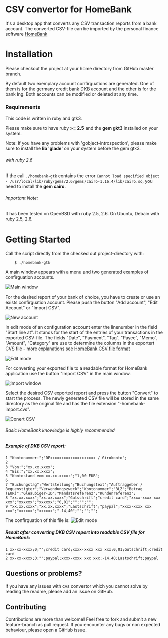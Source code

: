CSV convertor for HomeBank
=======================================
It's a desktop app that converts any CSV transaction reports from a bank account. The converted CSV-file 
can be imported by the personal finance software [HomeBank](http://homebank.free.fr/en/index.php)

# Installation
Please checkout the project at your home directory from GitHub master branch.


By default two exemplary account confirguations are generated. One of them is for
the germany credit bank DKB account and the other is for the bank Ing. 
Both accounts can be modified or deleted at any time.

### Requirements
This code is written in ruby and gtk3.

Please make sure to have ruby **>= 2.5** and the **gem gkt3** installed on your system.

Note: If you have any problems with 'gobject-introspection', please make sure to 
install the **lib 'glade'** on your system before the gem gtk3.

###### with ruby 2.6
If the call `./homebank-gtk` contains the error `Cannot load specified object - /usr/local/lib/ruby/gems/2.6/gems/cairo-1.16.4/lib/cairo.so`,
you need to install the **gem cairo**. 


###### Important Note:
It has been tested on OpenBSD with ruby 2.5, 2.6. On Ubuntu, Debain with ruby 2.5, 2.6.

# Getting Started
Call the script directly from the checked out project-directory with:

```
    $ ./homebank-gtk
```

A main window appears with a menu and two generated examples of confirguation accounts.

![Main window](/docu/main_window.png)

For the desired report of your bank of choice, you have to create or use an exists 
confirguation account. Please push the button "Add account", "Edit Account" or "Import CSV".

![New account](/docu/add_account.png)

In edit mode of an configuration account enter the linenumber in the field "Start line at". It stands
for the start of the entries of your transactions in the exported CSV-file.
The fields "Date", "Payment", "Tag", "Payee", "Memo", "Amount", "Category" are use
to determine the columns in the exportert CVS file - more explanations see [HomeBank CSV file format](http://homebank.free.fr/help/misc-csvformat.html)

![Edit mode](/docu/edit_mode.png)

For converting your exported file to a readable format for HomeBank application use the button "Import CSV"
in the main window.

![Import window](/docu/import_csv.png)

Select the desired CSV exported report and press the button "Convert" to start the process. 
The newly generated CSV file will be stored in the same directory as the original file and has the file 
extension "<account-name>-homebank-import.cvs".

![Conert CSV](/docu/convert_csv.png)

###### Basic HomeBank knowledge is highly recommended


##### Example of DKB CSV report:

```
1 "Kontonummer:";"DExxxxxxxxxxxxxxxxxxxx / Girokonto";
2 
3 "Von:";"xx.xx.xxxx";
4 "Bis:";"xx.xx.xxxx";
5 "Kontostand vom xx.xx.xxxx:";"1,00 EUR";
6 
7 "Buchungstag";"Wertstellung";"Buchungstext";"Auftraggeber / Beguenstigter";"Verwendungszweck";"Kontonummer";"BLZ";"Betrag (EUR)";"Gleaubiger-ID";"Mandatsreferenz";"Kundenreferenz";
8 "xx.xx.xxxx";"xx.xx.xxxx";"Gutschrift";"credit card";"xxxx-xxxx xxx xxx";"xxxxxx";"xxxxxx";"0,01";"";"";"";
9 "xx.xx.xxxx";"xx.xx.xxxx";"Lastschrift";"paypal";"xxxx-xxxx xxx xxx";"xxxxxx";"xxxxxx";"-14,40";"";"";"";
```

The confirguation of this file is:
![Edit mode](/docu/edit_mode.png)

##### Result after converting DKB CSV report into readable CSV file for HomeBank:

```
1 xx-xx-xxxx;0;"";credit card;xxxx-xxxx xxx xxx;0,01;Gutschrift;credit card
2 xx-xx-xxxx;0;"";paypal;xxxx-xxxx xxx xxx;-14,40;Lastschrift;paypal
```


## Questions or problems?

If you have any issues with cvs convertor which you cannot solve by reading the readme, please add an issue on GitHub.

## Contributing

Contributions are more than welcome! Feel free to fork and submit a new feature-branch as pull request. 
If you encounter any bugs or non expected behaviour, please open a GitHub issue.

